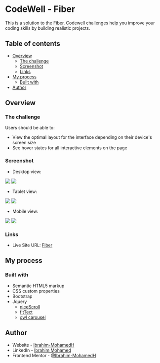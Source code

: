 # CodeWell - Fiber

This is a solution to the [Fiber](https://www.codewell.cc/challenges/fiber-landing-page--608a7e639691700015db16d1). Codewell challenges help you improve your coding skills by building realistic projects.

## Table of contents

- [Overview](#overview)
  - [The challenge](#the-challenge)
  - [Screenshot](#screenshot)
  - [Links](#links)
- [My process](#my-process)
  - [Built with](#built-with)
- [Author](#author)

## Overview

### The challenge

Users should be able to:

- View the optimal layout for the interface depending on their device's screen size
- See hover states for all interactive elements on the page

### Screenshot

- Desktop view:

![](./assets/images/screenshot/desktop_screenshot.png)
![](./assets/images/screenshot/desktop_signUp_screenshot.png)

- Tablet view:

![](./assets/images/screenshot/tablet_screenshot.png)
![](./assets/images/screenshot/tablet_signUp_screenshot.png)

- Mobile view:

![](./assets/images/screenshot/mobile_screenshot.png)
![](./assets/images/screenshot/mobile_signUp_screenshot.png)

### Links

- Live Site URL: [Fiber](https://ibrahim-mohamedh.github.io/Fiber/)

## My process

### Built with

- Semantic HTML5 markup
- CSS custom properties
- Bootstrap
- Jquery
  - [niceScroll](https://github.com/inuyaksa/jquery.nicescroll)
  - [fitText](https://github.com/davatron5000/FitText.js)
  - [owl carousel](https://owlcarousel2.github.io/OwlCarousel2/)

## Author

- Website - [Ibrahim-MohamedH](https://github.com/Ibrahim-MohamedH)
- LinkedIn - [Ibrahim Mohamed](https://www.linkedin.com/in/ibrahim-mohamed-hussein/)
- Frontend Mentor - [@Ibrahim-MohamedH](https://www.frontendmentor.io/profile/Ibrahim-MohamedH)
